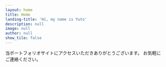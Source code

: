 ```yaml
---
layout: home
title: Home
landing-title: 'Hi, my name is Yuto'
description: null
image: null
author: null
show_tile: false
---
```


当ポートフォリオサイトにアクセスいただきありがとうございます。
お気軽にご連絡ください。
